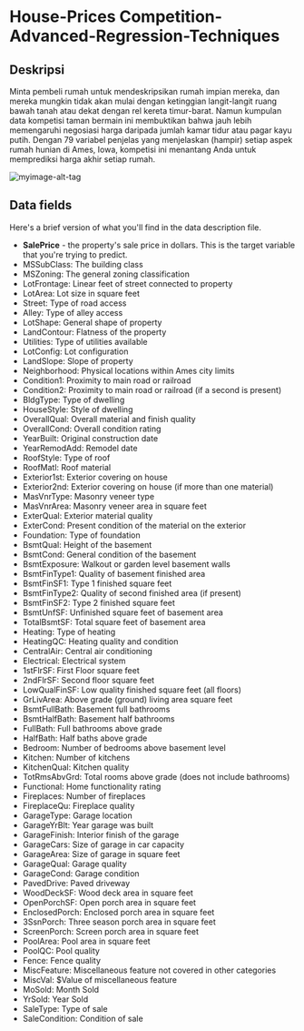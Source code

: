 # House-Prices Competition-Advanced-Regression-Techniques

## Deskripsi

Minta pembeli rumah untuk mendeskripsikan rumah impian mereka, dan mereka mungkin tidak akan mulai dengan ketinggian langit-langit ruang bawah tanah atau dekat dengan rel kereta timur-barat. Namun kumpulan data kompetisi taman bermain ini membuktikan bahwa jauh lebih memengaruhi negosiasi harga daripada jumlah kamar tidur atau pagar kayu putih.
Dengan 79 variabel penjelas yang menjelaskan (hampir) setiap aspek rumah hunian di Ames, Iowa, kompetisi ini menantang Anda untuk memprediksi harga akhir setiap rumah. 

![myimage-alt-tag](https://storage.googleapis.com/kaggle-competitions/kaggle/5407/media/housesbanner.png)

## Data fields
Here's a brief version of what you'll find in the data description file.

<ul>
  <li> <b> SalePrice</b> - the property's sale price in dollars. This is the target variable that you're trying to predict. </li>
  <li> MSSubClass: The building class</li>
<li> MSZoning: The general zoning classification </li>
<li> LotFrontage: Linear feet of street connected to property </li>
<li> LotArea: Lot size in square feet
<li> Street: Type of road access
<li> Alley: Type of alley access
<li> LotShape: General shape of property
<li> LandContour: Flatness of the property
<li> Utilities: Type of utilities available
<li> LotConfig: Lot configuration
<li> LandSlope: Slope of property
<li> Neighborhood: Physical locations within Ames city limits
<li> Condition1: Proximity to main road or railroad
<li> Condition2: Proximity to main road or railroad (if a second is present)
<li> BldgType: Type of dwelling
<li> HouseStyle: Style of dwelling
<li> OverallQual: Overall material and finish quality
<li> OverallCond: Overall condition rating
<li> YearBuilt: Original construction date
<li> YearRemodAdd: Remodel date
<li> RoofStyle: Type of roof
<li> RoofMatl: Roof material
<li> Exterior1st: Exterior covering on house
<li> Exterior2nd: Exterior covering on house (if more than one material)
<li> MasVnrType: Masonry veneer type
<li> MasVnrArea: Masonry veneer area in square feet
<li> ExterQual: Exterior material quality
<li> ExterCond: Present condition of the material on the exterior
<li> Foundation: Type of foundation
<li> BsmtQual: Height of the basement
<li> BsmtCond: General condition of the basement
<li> BsmtExposure: Walkout or garden level basement walls
<li> BsmtFinType1: Quality of basement finished area
<li> BsmtFinSF1: Type 1 finished square feet
<li> BsmtFinType2: Quality of second finished area (if present)
<li> BsmtFinSF2: Type 2 finished square feet
<li> BsmtUnfSF: Unfinished square feet of basement area
<li> TotalBsmtSF: Total square feet of basement area
<li> Heating: Type of heating
<li> HeatingQC: Heating quality and condition
<li> CentralAir: Central air conditioning
<li> Electrical: Electrical system
<li> 1stFlrSF: First Floor square feet
<li> 2ndFlrSF: Second floor square feet
<li> LowQualFinSF: Low quality finished square feet (all floors)
<li> GrLivArea: Above grade (ground) living area square feet
<li> BsmtFullBath: Basement full bathrooms
<li> BsmtHalfBath: Basement half bathrooms
<li> FullBath: Full bathrooms above grade
<li> HalfBath: Half baths above grade
<li> Bedroom: Number of bedrooms above basement level
<li> Kitchen: Number of kitchens
<li> KitchenQual: Kitchen quality
<li> TotRmsAbvGrd: Total rooms above grade (does not include bathrooms)
<li> Functional: Home functionality rating
<li> Fireplaces: Number of fireplaces
<li> FireplaceQu: Fireplace quality
<li> GarageType: Garage location
<li> GarageYrBlt: Year garage was built
<li> GarageFinish: Interior finish of the garage
<li> GarageCars: Size of garage in car capacity
<li> GarageArea: Size of garage in square feet
<li> GarageQual: Garage quality
<li> GarageCond: Garage condition
<li> PavedDrive: Paved driveway
<li> WoodDeckSF: Wood deck area in square feet
<li> OpenPorchSF: Open porch area in square feet
<li> EnclosedPorch: Enclosed porch area in square feet
<li> 3SsnPorch: Three season porch area in square feet
<li> ScreenPorch: Screen porch area in square feet
<li> PoolArea: Pool area in square feet
<li> PoolQC: Pool quality
<li> Fence: Fence quality
<li> MiscFeature: Miscellaneous feature not covered in other categories
<li> MiscVal: $Value of miscellaneous feature
<li> MoSold: Month Sold
<li> YrSold: Year Sold
<li> SaleType: Type of sale
<li> SaleCondition: Condition of sale
  
  
